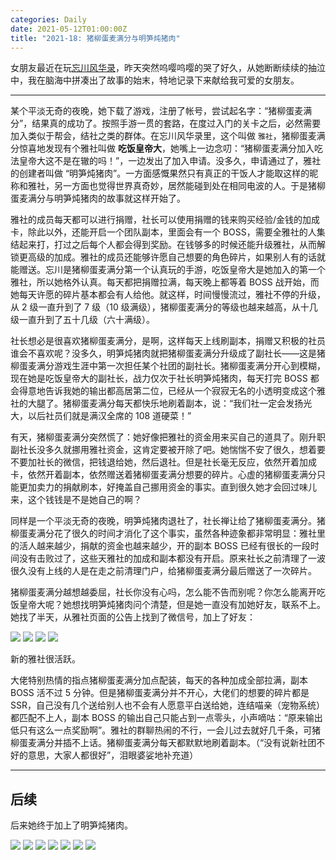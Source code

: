 ```yaml
---
categories: Daily
date: 2021-05-12T01:00:00Z
title: "2021-18: 猪柳蛋麦满分与明笋炖猪肉"
---
```


女朋友最近在玩[忘川风华录](https://dream.163.com/)，昨天突然呜嘤呜嘤的哭了好久，从她断断续续的抽泣中，我在脑海中拼凑出了故事的始末，特地记录下来献给我可爱的女朋友。

---

某个平淡无奇的夜晚，她下载了游戏，注册了帐号，尝试起名字：“猪柳蛋麦满分”，结果真的成功了。按照手游一贯的套路，在度过入门的关卡之后，必然需要加入类似于帮会，结社之类的群体。在忘川风华录里，这个叫做 `雅社`，猪柳蛋麦满分惊喜地发现有个雅社叫做 **吃饭皇帝大**，她嘴上一边念叨：“猪柳蛋麦满分加入吃法皇帝大这不是在辙的吗！”，一边发出了加入申请。没多久，申请通过了，雅社的创建者叫做 “明笋炖猪肉”。一方面感慨果然只有真正的干饭人才能取这样的昵称和雅社，另一方面也觉得世界真奇妙，居然能碰到处在相同电波的人。于是猪柳蛋麦满分与明笋炖猪肉的故事就这样开始了。

雅社的成员每天都可以进行捐赠，社长可以使用捐赠的钱来购买经验/金钱的加成卡，除此以外，还能开启一个团队副本，里面会有一个 BOSS，需要全雅社的人集结起来打，打过之后每个人都会得到奖励。在钱够多的时候还能升级雅社，从而解锁更高级的加成。雅社的成员还能够许愿自己想要的角色碎片，如果别人有的话就能赠送。忘川是猪柳蛋麦满分第一个认真玩的手游，吃饭皇帝大是她加入的第一个雅社，所以她格外认真。每天都把捐赠拉满，每天晚上都等着 BOSS 战开始，而她每天许愿的碎片基本都会有人给他。就这样，时间慢慢流过，雅社不停的升级，从 2 级一直升到了 7 级（10 级满级），猪柳蛋麦满分的等级也越来越高，从十几级一直升到了五十几级（六十满级）。

社长想必是很喜欢猪柳蛋麦满分，是啊，这样每天上线刷副本，捐赠又积极的社员谁会不喜欢呢？没多久，明笋炖猪肉就把猪柳蛋麦满分升级成了副社长——这是猪柳蛋麦满分游戏生涯中第一次担任某个社团的副社长。猪柳蛋麦满分开心到模糊，现在她是吃饭皇帝大的副社长，战力仅次于社长明笋炖猪肉，每天打完 BOSS 都会得意地告诉我她的输出都高居第二位，已经从一个寂寂无名的小透明变成这个雅社的大腿了。猪柳蛋麦满分每天都快乐地刷着副本，说：“我们社一定会发扬光大，以后社员们就是满汉全席的 108 道硬菜！”

有天，猪柳蛋麦满分突然慌了：她好像把雅社的资金用来买自己的道具了。刚升职副社长没多久就挪用雅社资金，这肯定要被开除了吧。她惴惴不安了很久，想着要不要加社长的微信，把钱退给她，然后退社。但是社长毫无反应，依然开着加成卡，依然开着副本，依然赠送着猪柳蛋麦满分想要的碎片。心虚的猪柳蛋麦满分只能更加卖力的捐献刷本，好掩盖自己挪用资金的事实。直到很久她才会回过味儿来，这个钱钱是不是她自己的啊？

同样是一个平淡无奇的夜晚，明笋炖猪肉退社了，社长禅让给了猪柳蛋麦满分。猪柳蛋麦满分花了很久的时间才消化了这个事实，虽然各种迹象都非常明显：雅社里的活人越来越少，捐献的资金也越来越少，开的副本 BOSS 已经有很长的一段时间没有击败过了，这些天雅社的加成和副本都没有开启。原来社长之前清理了一波很久没有上线的人是在走之前清理门户，给猪柳蛋麦满分最后赠送了一次碎片。

猪柳蛋麦满分越想越委屈，社长你没有心吗，怎么能不告而别呢？你怎么能离开吃饭皇帝大呢？她想找明笋炖猪肉问个清楚，但是她一直没有加她好友，联系不上。她找了半天，从雅社页面的公告上找到了微信号，加上了好友：

![](1.jpg)
![](2.jpg)
![](3.jpg)
![](4.jpg)

新的雅社很活跃。

大佬特别热情的指点猪柳蛋麦满分加点配装，每天的各种加成全部拉满，副本 BOSS 活不过 5 分钟。但是猪柳蛋麦满分并不开心，大佬们的想要的碎片都是 SSR，自己没有几个送给别人也不会有人愿意平白送给她，连结喵亲（宠物系统）都匹配不上人，副本 BOSS 的输出自己只能占到一点零头，小声嘀咕：“原来输出低只有这么一点奖励啊”。雅社的群聊热闹的不行，一会儿过去就好几千条，可猪柳蛋麦满分并插不上话。猪柳蛋麦满分每天都默默地刷着副本。（“没有说新社团不好的意思，大家人都很好”，泪眼婆娑地补充道）

---

## 后续

后来她终于加上了明笋炖猪肉。

![](end-1.jpg)
![](end-2.jpg)
![](end-3.jpg)
![](end-4.jpg)
![](end-5.jpg)
![](end-6.jpg)
![](end-7.jpg)
